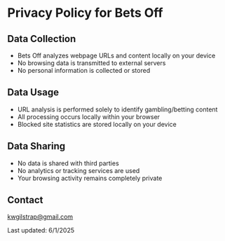 # Privacy Policy for Bets Off

## Data Collection
- Bets Off analyzes webpage URLs and content locally on your device
- No browsing data is transmitted to external servers
- No personal information is collected or stored

## Data Usage  
- URL analysis is performed solely to identify gambling/betting content
- All processing occurs locally within your browser
- Blocked site statistics are stored locally on your device

## Data Sharing
- No data is shared with third parties
- No analytics or tracking services are used
- Your browsing activity remains completely private

## Contact
kwgilstrap@gmail.com

Last updated: 6/1/2025
